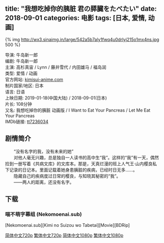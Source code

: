 title: "我想吃掉你的胰脏 君の膵臓をたべたい"
date: 2018-09-01
categories: 电影
tags: [日本, 爱情, 动画]
---
{% img http://wx3.sinaimg.in/large/542a5b7aly1fwq4u0drlyj215o1mx4ns.jpg 500 %}

导演: 牛岛新一郎  
编剧: 牛岛新一郎  
主演: 高杉真宙 / Lynn / 藤井雪代 / 内田雄马 / 福岛润  
类型: 爱情 / 动画  
官方网站: [kimisui-anime.com](http://kimisui-anime.com/)  
制片国家/地区: 日本  
语言: 日语  
上映日期: 2019-01-18(中国大陆) / 2018-09-01(日本)  
片长: 108分钟  
又名: 我想吃掉你的胰脏 动画版 / I Want to Eat Your Pancreas / Let Me Eat Your Pancreas  
IMDb链接: [tt7236034](http://www.imdb.com/title/tt7236034)

## 剧情简介

　　“没有名字的我，没有未来的她”  
　　对他人毫无兴趣，总是独自一人读书的高中生“我”。这样的“我”有一天，偶然捡到一册写着《共病文库》的文库本。那是，天真烂漫的班上人气王·山内樱良私下记录的日记本。里面记载着她身患胰脏的疾病，已经时日无多……。  
　　隐藏自己的疾病度过日常的樱良，与知晓其秘密的“我”。  
　　——两人的距离，还没有名字。

## 下载

### 喵不萌字幕组 (Nekomoenai.sub)

[Nekomoenai.sub][Kimi no Suizou wo Tabetai][Movie][BDRip]

[简体中文720p](magnet:?xt=urn:btih:5F63522570503ABE23B9209F9756CF2951E877BD) [繁体中文720p](magnet:?xt=urn:btih:398264824BC134706735A1B0C4A7B27A148F2433) [简体中文1080p](magnet:?xt=urn:btih:22517A6718F2F45BE3F38081BC402382188DFD65) [繁体中文1080p](magnet:?xt=urn:btih:B46CDCA82B2F0349D47A0B8984A6AF5E8981E233)

